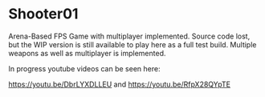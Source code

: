 # Shooter01
Arena-Based FPS Game with multiplayer implemented. Source code lost, but the WIP version is still available to play here as a full test build. Multiple weapons as well as multiplayer is implemented.

In progress youtube videos can be seen here:

https://youtu.be/DbrLYXDLLEU and https://youtu.be/RfpX28QYpTE
